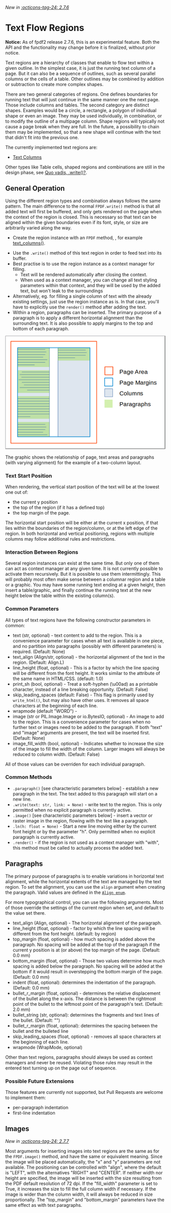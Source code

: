 _New in [:octicons-tag-24: 2.7.6](https://github.com/py-pdf/fpdf2/blob/master/CHANGELOG.md)_
# Text Flow Regions #

**Notice:** As of fpdf2 release 2.7.6, this is an experimental feature. Both the API and the functionality may change before it is finalized, without prior notice.

Text regions are a hierarchy of classes that enable to flow text within a given outline. In the simplest case, it is just the running text column of a page. But it can also be a sequence of outlines, such as several parallel columns or the cells of a table. Other outlines may be combined by addition or subtraction to create more complex shapes. 

There are two general categories of regions. One defines boundaries for running text that will just continue in the same manner one the next page. Those include columns and tables. The second category are distinct shapes. Examples would be a circle, a rectangle, a polygon of individual shape or even an image. They may be used individually, in combination, or to modify the outline of a multipage column. Shape regions will typically not cause a page break when they are full. In the future, a possibility to chain them may be implemented, so that a new shape will continue with the text that didn't fit into the previous one.

The currently implemented text regions are:
* [Text Columns](TextColumns.html)

Other types like Table cells, shaped regions and combinations are still in the design phase, see [Quo vadis, .write()?](https://github.com/py-pdf/fpdf2/discussions/339).


## General Operation ##

Using the different region types and combination always follows the same pattern. The main difference to the normal `FPDF.write()` method is that all added text will first be buffered, and only gets rendered on the page when the context of the region is closed. This is necessary so that text can be aligned within the given boundaries even if its font, style, or size are arbitrarily varied along the way.

* Create the region instance with an `FPDF` method, , for example [text_columns()](https://py-pdf.github.io/fpdf2/fpdf/fpdf.html#fpdf.fpdf.text_columns).
<!--
* future: (_If desired, add or subtract other shapes from it (with geometric regions)_).
-->
* Use the `.write()` method of this text region in order to feed text into its buffer.
* Best practise is to use the region instance as a context manager for filling.
    * Text will be rendered automatically after closing the context.
    * When used as a context manager, you can change all text styling parameters within that context, and they will be used by the added text, but won't leak to the surroundings
* Alternatively, eg. for filling a single column of text with the already existing settings, just use the region instance as is. In that case, you'll have to explicitly use the `render()` method after adding the text.
* Within a region, paragraphs can be inserted. The primary purpose of a paragraph is to apply a different horizontal alignment than the surrounding text. It is also possible to apply margins to the top and bottom of each paragraph.

![](tcols-paragraphs.png)

The graphic shows the relationship of page, text areas and paragraphs (with varying alignment) for the example of a two-column layout.


### Text Start Position ###

When rendering, the vertical start position of the text will be at the lowest one out of:
* the current y position
* the top of the region (if it has a defined top)
* the top margin of the page.

The horizontal start position will be either at the current x position, if that lies within the boundaries of the region/column, or at the left edge of the region.
In both horizontal and vertical positioning, regions with multiple columns may follow additional rules and restrictions.


### Interaction Between Regions ###

Several region instances can exist at the same time. But only one of them can act as context manager at any given time. It is not currently possible to activate them recursively. But it is possible to use them intermittingly. This will probably most often make sense between a columnar region and a table or a graphic. You may have some running text ending at a given height, then insert a table/graphic, and finally continue the running text at the new height below the table within the existing column(s).


### Common Parameters ###

All types of text regions have the following constructor parameters in common:

* text (str, optional) - text content to add to the region. This is a convenience parameter for cases when all text is available in one piece, and no partition into paragraphs (possibly with different parameters) is required. (Default: None)
* text_align (Align/str, optional) - the horizontal alignment of the text in the region. (Default: Align.L)
* line_height (float, optional) - This is a factor by which the line spacing will be different from the font height. It works similar to the attribute of the same name in HTML/CSS. (default: 1.0)
* print_sh (bool, optional) - Treat a soft-hyphen (\\u00ad) as a printable character, instead of a line breaking opportunity. (Default: False)
* skip_leading_spaces (default: False) - This flag is primarily used by `write_html()`, but may also have other uses. It removes all space characters at the beginning of each line.
* wrapmode (default "WORD") - 
* image (str or PIL.Image.Image or io.BytesIO, optional) - An image to add to the region. This is a convenience parameter for cases when no further text or images need to be added to the paragraph. If both "text" and "image" arguments are present, the text will be inserted first. (Default: None)
* image_fill_width (bool, optional) - Indicates whether to increase the size of the image to fill the width of the column. Larger images will always be reduced to column width. (Default: False)

All of those values can be overriden for each individual paragraph.


### Common Methods ###

* `.paragraph()` [see characteristic parameters below] - establish a new paragraph in the text. The text added to this paragraph will start on a new line.
* `.write(text: str, link: = None)` - write text to the region. This is only permitted when no explicit paragraph is currently active.
* `.image()` [see characteristic parameters below] - insert a vector or raster image in the region, flowing with the text like a paragraph.
* `.ln(h: float = None)` - Start a new line moving either by the current font height or by the parameter "h". Only permitted when no explicit paragraph is currently active.
* `.render()` - if the region is not used as a context manager with "with", this method must be called to actually process the added text.


## Paragraphs ##

The primary purpose of paragraphs is to enable variations in horizontal text alignment, while the horizontal extents of the text are managed by the text region. To set the alignment, you can use the `align` argument when creating the paragraph. Valid values are defined in the [`Align enum`](https://py-pdf.github.io/fpdf2/fpdf/enums.html#fpdf.enums.Align).

For more typographical control, you can use the following arguments. Most of those override the settings of the current region when set, and default to the value set there.

* text_align (Align, optional) - The horizontal alignment of the paragraph.
* line_height (float, optional) - factor by which the line spacing will be different from the font height. (default: by region) 
* top_margin (float, optional) -  how much spacing is added above the paragraph. No spacing will be added at the top of the paragraph if the current y position is at (or above) the top margin of the page. (Default: 0.0 mm)
* bottom_margin (float, optional) - Those two values determine how much spacing is added below the paragraph. No spacing will be added at the bottom if it would result in overstepping the bottom margin of the page. (Default: 0.0 mm)
* indent (float, optional): determines the indentation of the paragraph. (Default: 0.0 mm)
* bullet_r_margin (float, optional) - determines the relative displacement of the bullet along the x-axis. The distance is between the rightmost point of the bullet to the leftmost point of the paragraph's text. (Default: 2.0 mm)
* bullet_string (str, optional): determines the fragments and text lines of the bullet. (Default: "")
* bullet_r_margin (float, optional): determines the spacing between the bullet and the bulleted line
* skip_leading_spaces (float, optional) - removes all space characters at the beginning of each line.
* wrapmode (WrapMode, optional)

Other than text regions, paragraphs should always be used as context managers and never be reused. Violating those rules may result in the entered text turning up on the page out of sequence.


### Possible Future Extensions ###

Those features are currently not supported, but Pull Requests are welcome to implement them:

* per-paragraph indentation
* first-line indentation


## Images ##

_New in [:octicons-tag-24: 2.7.7](https://github.com/py-pdf/fpdf2/blob/master/CHANGELOG.md)_

Most arguments for inserting images into text regions are the same as for the `FPDF.image()` method, and have the same or equivalent meaning.
Since the image will be placed automatically, the "x" and "y" parameters are not available. The positioning can be controlled with "align", where the default is "LEFT", with the alternatives "RIGHT" and "CENTER".
If neither width nor height are specified, the image will be inserted with the size resulting from the PDF default resolution of 72 dpi. If the "fill_width" parameter is set to True, it increases the size to fill the full column width if necessary. If the image is wider than the column width, it will always be reduced in size proportionally.
The "top_margin" and "bottom_margin" parameters have the same effect as with text paragraphs.

